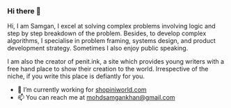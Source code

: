 ### Hi there 👋


Hi, I am Samgan, I excel at solving complex problems involving logic and step by step breakdown of the problem. Besides, to develop complex algorithms, I specialise in problem framing, systems design, and product development strategy. Sometimes I also enjoy public speaking.  

I am also the creator of penit.ink, a site which provides young writers with a free hand place to show their creation to the world. Irrespective of the niche, if you write this place is defiantly for you.

- 🔭 I’m currently working for [shopiniworld.com](https://shopiniworld.com)
- 📫 You can reach me at mohdsamgankhan@gmail.com
<!-- 
- 
- 🌱 I’m currently learning ...
- 👯 I’m looking to collaborate on ...
- 🤔 I’m looking for help with ...
- 💬 Ask me about ...

- 😄 Pronouns: ...
- ⚡ Fun fact: ...
- 
-->
